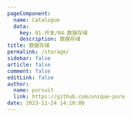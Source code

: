 ```yaml
---
pageComponent: 
  name: Catalogue
  data: 
    key: 01.开发/04.数据存储
    description: 数据存储
title: 数据存储
permalink: /storage/
sidebar: false
article: false
comment: false
editLink: false
author: 
  name: pursuit
  link: https://github.com/unique-pure
date: 2023-11-24 14:10:00
---
```

